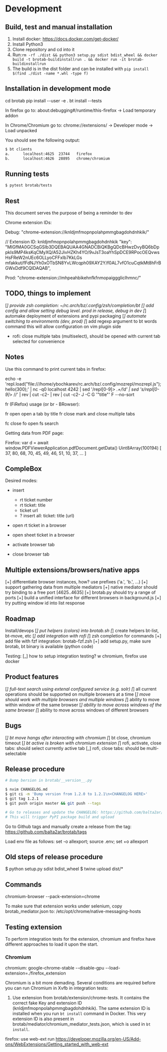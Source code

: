 # Development

## Build, test and manual installation

1. Install docker: https://docs.docker.com/get-docker/
1. Install Python3
1. Clone repository and cd into it
1. Run:```rm -rf ./dist && python3 setup.py sdist bdist_wheel && docker build -t brotab-buildinstallrun . && docker run -it brotab-buildinstallrun```
1. The build is in the dist folder and can be installed with ```pip install $(find ./dist -name *.whl -type f) ```

## Installation in development mode

cd brotab
pip install --user -e .
bt install --tests

In firefox go to: about:debugging#/runtime/this-firefox -> Load temporary addon

In Chrome/Chromium go to: chrome://extensions/ -> Developer mode -> Load
unpacked

You should see the following output:

```txt
$ bt clients
a.      localhost:4625  23744   firefox
b.      localhost:4626  28895   chrome/chromium
```

## Running tests

```bash
$ pytest brotab/tests
```

## Rest

This document serves the purpose of being a reminder to dev

Chrome extension IDs:

Debug:
    "chrome-extension://knldjmfmopnpolahpmmgbagdohdnhkik/"

  // Extension ID: knldjmfmopnpolahpmmgbagdohdnhkik
  "key": "MIGfMA0GCSqGSIb3DQEBAQUAA4GNADCBiQKBgQDcBHwzDvyBQ6bDppkIs9MP4ksKqCMyXQ/A52JivHZKh4YO/9vJsT3oaYhSpDCE9RPocOEQvwsHsFReW2nUEc6OLLyoCFFxIb7KkLGs
mfakkut/fFdNJYh0xOTbSN8YvLWcqph09XAY2Y/f0AL7vfO1cuCqtkMt8hFrBGWxDdf9CQIDAQAB",

Prod:
    "chrome-extension://mhpeahbikehnfkfnmopaigggliclhmnc/"

## TODO, things to implement

[_] provide zsh completion: ~/rc.arch/bz/.config/zsh/completion/_bt
[_] add config and allow setting debug level.  prod in release, debug in dev
[_] automake deployment of extensions and pypi packaging
[_] automate switching to environments (dev, prod)
[_] add regexp argument to bt words command
    this will allow configuration on vim plugin side

- rofi: close multiple tabs (multiselect), should be opened with current tab
  selected for convenience

## Notes

Use this command to print current tabs in firefox:

echo -e 'repl.load("file:///home/ybochkarev/rc.arch/bz/.config/mozrepl/mozrepl.js"); hello(300);' | nc -q0 localhost 4242 | sed '/repl[0-9]*> .\+/!d' | sed 's/repl[0-9]*> //' | rev | cut -c2- | rev | cut -c2- J -C G '"title"' F --no-sort

fr (FiRefox) usage (or br - BRowser):

fr open     open a tab by title
fr close    mark and close multiple tabs

fc close
fo open
fs search

Getting data from PDF page:

Firefox:
var d = await window.PDFViewerApplication.pdfDocument.getData()
Uint8Array(100194) [ 37, 80, 68, 70, 45, 49, 46, 51, 10, 37, … ]

## CompleBox

Desired modes:

- insert
  - rt ticket number
  - rt ticket: title
  - ticket url
  - ? insert all: ticket: title (url)
- open rt ticket in a browser

- open sheet ticket in a browser

- activate browser tab
- close browser tab

## Multiple extensions/browsers/native apps

[+] differentiate browser instances, how? use prefixes ('a.', 'b.', ...)
[+] support gathering data from multiple mediators
    [+] native mediator should try binding to a free port [4625..4635]
    [+] brotab.py should try a range of ports
[+] build a unified interface for different browsers in background.js
[+] try putting window id into list response

## Roadmap

Install/devops
[_] put helpers (colors) into brotab.sh
[_] create helpers bt-list, bt-move, etc
[_] add integration with rofi
[_] zsh completion for commands
[+] add file with fzf integration: brotab-fzf.zsh
[+] add setup.py, make sure brotab, bt binary is available (python code)

Testing:
[_] how to setup integration testing? w chromium, firefox
    use docker

## Product features

[_] full-text search using extenal configured service (e.g. solr)
[_] all current operations should be supported on multiple browsers at a time
[_] move should work with multiple browsers and multiple windows
[_] ability to move within window of the same browser
[_] ability to move across windows of the same browser
[_] ability to move across windows of different browsers

## Bugs

[_] bt move hangs after interacting with chromium
[_] bt close, chromium timeout
[_] bt active is broken with chromium extension
    [_] rofi, activate, close tabs: should select currently active tab
[_] rofi, close tabs: should be multi-selectable

## Release procedure

```bash
# Bump bersion in brotab/__version__.py

$ nvim CHANGELOG.md
$ git ci -m 'Bump version from 1.2.0 to 1.2.1\n<CHANGELOG HERE>'
$ git tag 1.2.1
$ git push origin master && git push --tags

# Go to releases and update the CHANGELOG: https://github.com/balta2ar/brotab/releases
# This will trigger PyPI package build and upload
```

Go to Github tags and manually create a release from the tag:
https://github.com/balta2ar/brotab/tags

Load env file as follows:
set -o allexport; source .env; set +o allexport

## Old steps of release procedure

$ python setup.py sdist bdist_wheel
$ twine upload dist/*

## Commands

chromium-browser --pack-extension=chrome

To make sure that extension works under selenium, copy brotab_mediator.json to:
/etc/opt/chrome/native-messaging-hosts

## Testing extension

To perform integration tests for the extension, chromium and firefox have
different approaches to load it upon the start.

### Chromium

chromium: google-chrome-stable --disable-gpu --load-extension=./firefox_extension

Chromium is a bit more demading. Several conditions are required before you can
run Chromium in Xvfb in integration tests:

1. Use extension from brotab/extension/chrome-tests. It contains the correct
   fake Key and extension ID (knldjmfmopnpolahpmmgbagdohdnhkik). The same
   extension ID is installed when you run `bt install` command in Docker.
   This very extension ID is also present in
   brotab/mediator/chromium_mediator_tests.json, which is used in `bt install`.

firefox: use web-ext run
https://developer.mozilla.org/en-US/Add-ons/WebExtensions/Getting_started_with_web-ext

